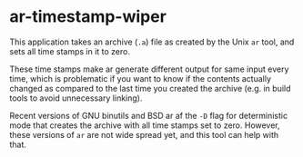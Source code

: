 ar-timestamp-wiper
==================

This application takes an archive (`.a`) file as created by the Unix `ar` tool, and sets all time stamps in it to zero.

These time stamps make ar generate different output for same input every time, which is problematic if you want to know if the contents actually changed as compared to the last time you created the archive (e.g. in build tools to avoid unnecessary linking).

Recent versions of GNU binutils and BSD ar af the `-D` flag for deterministic mode that creates the archive with all time stamps set to zero. However, these versions of `ar` are not wide spread yet, and this tool can help with that.

